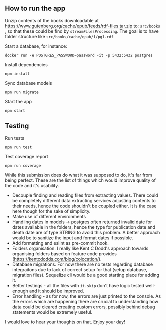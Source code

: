 ## How to run the app

Unzip contents of the books downloadable at https://www.gutenberg.org/cache/epub/feeds/rdf-files.tar.zip to: `src/books` , so that these could be find by `streamFilesProcessing`.
The goal is to have folder structure like `src/books/cache/epub/1/pg1.rdf`

Start a database, for instance:
```
docker run -e POSTGRES_PASSWORD=password -it -p 5432:5432 postgres
```

Install dependencies
```
npm install
```

Sync database models

```
npm run migrate
```

Start the app
```
npm start
```


## Testing


Run tests
```
npm run test
```

Test coverage report
```
npm run coverage
```



While this submission does do what it was supposed to do, it's far from being perfect. These are the list of things
which would improve quality of the code and it's usability.
- Decouple finding and reading files from extracting values. There could be completely different data extracting services
adjusting contents to their needs, hence the code shouldn't be coupled either. It is the case here though for the sake of simplicity.
- Make use of different environments
- Handling dates in models -> postgres often returned invalid date for dates available in the folders, hence 
the type for publication date and death date are of type STRING to avoid this problem.
A better approach would be to sanitize the input and format dates if possible.
- Add formatting and eslint as pre-commit hook.
- Folders organisation. I really like Kent C Dodd's approach towards organising folders based on feature code provides
(https://kentcdodds.com/blog/colocation/).
- Database migrations. For now there are no tests regarding database integraitons due to lack of correct setup for that (setup database, migration files).
Sequelize cli would be a good starting place for adding it.
- Better testings - all the files with `it.skip` don't have logic tested well-enough and it should be improved.
- Error handling - as for now, the errors are just printed to the console.
As the errors which are happening there are crucial to understanding how data could be cleared
creating custom errors, possibly behind debug statements would be extremely useful.

I would love to hear your thoughts on that. 
Enjoy your day!
